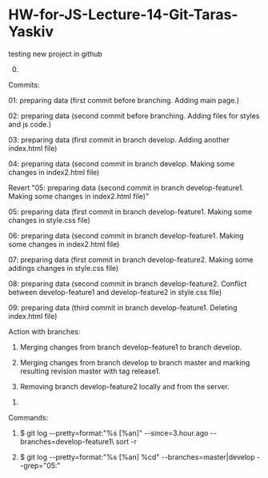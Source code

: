 # HW-for-JS-Lecture-14-Git-Taras-Yaskiv
testing new project in github

0. 

Commits:

01: preparing data (first commit before branching. Adding main page.)

02: preparing data (second commit before branching. Adding files for styles and js code.)

03: preparing data (first commit in branch develop. Adding another index.html file)

04: preparing data (second commit in branch develop. Making some changes in index2.html file) 

Revert "05: preparing data (second commit in branch develop-feature1. Making some changes in index2.html file)"

05: preparing data (first commit in branch develop-feature1. Making some changes in style.css file)

06: preparing data (second commit in branch develop-feature1. Making some changes in index2.html file)

07: preparing data (first commit in branch develop-feature2. Making some addings changes in style.css file)

08: preparing data (second commit in branch develop-feature2. Conflict between develop-feature1 and develop-feature2 in style.css file)

09: preparing data (third commit in branch develop-feature1. Deleting index.html file)

Action with branches:

1) Merging changes from branch develop-feature1 to branch develop.

2) Merging changes from branch develop to branch master and marking resulting revision master with tag release1.

2) Removing branch develop-feature2 locally and from the server.


1.

Commands:

1)	$ git log --pretty=format:"%s [%an]" --since=3.hour.ago --branches=develop-feature1\ sort -r

2)	$ git log --pretty=format:"%s [%an] %cd" --branches=master\|develop --grep="05:"
